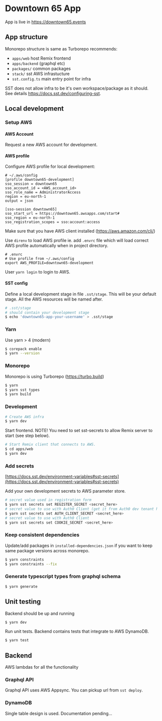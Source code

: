 # Downtown 65 App

App is live in https://downtown65.events

## App structure

Monorepo structure is same as Turborepo recommends:

* `apps/web` host Remix frontend
* `apps/backend` (graphql etc)
* `packages/` common packages
* `stack/` sst AWS infrastucture
* `sst.config.ts` main entry point for infra

SST does not allow infra to be it's own workspace/package as it should. See
details https://docs.sst.dev/configuring-sst.

## Local development

### Setup AWS

#### AWS Account

Request a new AWS account for development.

#### AWS profile

Configure AWS profile for local development:

```
# ~/.aws/config
[profile downtown65-development]
sso_session = downtown65
sso_account_id = <AWS_account_id>
sso_role_name = AdministratorAccess
region = eu-north-1
output = json

[sso-session downtown65]
sso_start_url = https://downtown65.awsapps.com/start#
sso_region = eu-north-1
sso_registration_scopes = sso:account:access
```

Make sure that you have AWS client installed (https://aws.amazon.com/cli/)

Use `direnv` to load AWS profile ie. add `.envrc` file which will load correct AWS profile automatically
when in project directory.

```
# .envrc
# Use profile from ~/.aws/config
export AWS_PROFILE=downtown65-development
```

User `yarn login` to login to AWS.

#### SST config

Define a local development stage in file `.sst/stage`. This will be your default stage. All the
AWS resources will be named after.

```sh
# .sst/stage
# should contain your development stage
$ echo 'downtown65-app-your-username' > .sst/stage
```

### Yarn

Use yarn > 4 (modern)

```bash
$ corepack enable
$ yarn --version 
```

### Monorepo

Monorepo is using Turborepo (https://turbo.build)

```bash
$ yarn 
$ yarn sst types
$ yarn build 
```

### Development

```bash
# Create AWS infra
$ yarn dev 
```

Start frontend. NOTE! You need to set sst-secrets to allow Remix server to start (see step below).

```bash
# Start Remix client that connects to AWS.
$ cd apps/web
$ yarn dev 
```

### Add secrets

[https://docs.sst.dev/environment-variables#sst-secrets](https://docs.sst.dev/environment-variables#sst-secrets)

Add your own development secrets to AWS parameter store.

```bash
# secret value used in registration form
$ yarn sst secrets set REGISTER_SECRET <secret_here>
# secret value to use with Auth0 Client (get it from Auth0 dev tenant https://manage.auth0.com/dashboard/eu/dev-dt65)
$ yarn sst secrets set AUTH_CLIENT_SECRET <secret_here>
# secret value to use with Auth0 Client
$ yarn sst secrets set COOKIE_SECRET <secret_here>
```

### Keep consistent dependencies

Update/add packages in `installed-dependencies.json` if you want to keep same package versions across monorepo.

```bash
$ yarn constraints
$ yarn constraints --fix
```

### Generate typescript types from graphql schema

```bash
$ yarn generate
```

## Unit testing

Backend should be up and running

```bash
$ yarn dev
```

Run unit tests. Backend contains tests that integrate to AWS DynamoDB.

```bash
$ yarn test
```

## Backend

AWS lambdas for all the functionality

### Graphql API

Graphql API uses AWS Appsync. You can pickup url from `sst deploy`.

### DynamoDB

Single table design is used. Documentation pending...
